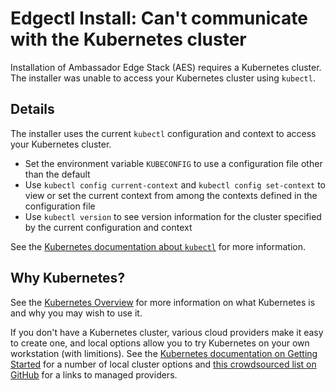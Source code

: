 # Edgectl Install: Can't communicate with the Kubernetes cluster

Installation of Ambassador Edge Stack (AES) requires a Kubernetes cluster. The installer was unable to access your Kubernetes cluster using `kubectl`.

## Details

The installer uses the current `kubectl` configuration and context to access your Kubernetes cluster.

* Set the environment variable `KUBECONFIG` to use a configuration file other than the default
* Use `kubectl config current-context` and `kubectl config set-context` to view or set the current context from among the contexts defined in the configuration file
* Use `kubectl version` to see version information for the cluster specified by the current configuration and context

See the [Kubernetes documentation about `kubectl`](https://kubernetes.io/docs/reference/kubectl/overview/) for more information.

## Why Kubernetes?

See the [Kubernetes Overview](https://kubernetes.io/docs/concepts/overview/what-is-kubernetes/) for more information on what Kubernetes is and why you may wish to use it.

If you don't have a Kubernetes cluster, various cloud providers make it easy to create one, and local options allow you to try Kubernetes on your own workstation (with limitions). See the [Kubernetes documentation on Getting Started](https://kubernetes.io/docs/setup/) for a number of local cluster options and [this crowdsourced list on GitHub](https://github.com/ramitsurana/awesome-kubernetes#publicprivate-cloud) for a links to managed providers.
